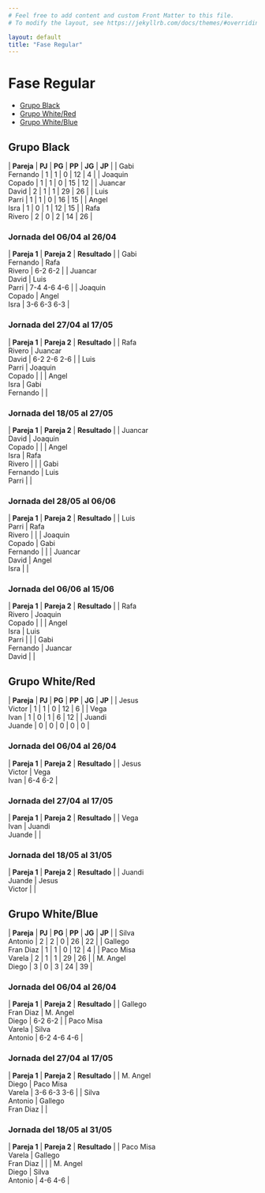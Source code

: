 ```yaml
---
# Feel free to add content and custom Front Matter to this file.
# To modify the layout, see https://jekyllrb.com/docs/themes/#overriding-theme-defaults

layout: default
title: "Fase Regular"
---
```


# Fase Regular

<style>table { font-size: 0.85em }</style>

* [Grupo Black](#grupo-black)
* [Grupo White/Red](#grupo-whitered)
* [Grupo White/Blue](#grupo-whiteblue)

## Grupo Black

| **Pareja**     | **PJ** | **PG** | **PP** | **JG** | **JP** |
| Gabi<br/>Fernando | 1  | 1  | 0  | 12  | 4  |
| Joaquin<br/>Copado | 1  | 1  | 0  | 15  | 12  |
| Juancar<br/>David | 2  | 1  | 1  | 29  | 26  |
| Luis<br/>Parri | 1  | 1  | 0  | 16  | 15  |
| Angel<br/>Isra | 1  | 0  | 1  | 12  | 15  |
| Rafa<br/>Rivero | 2  | 0  | 2  | 14 | 26  |

### Jornada del 06/04 al 26/04

| **Pareja 1** | **Pareja 2** | **Resultado** |
| Gabi<br/>Fernando | Rafa<br/>Rivero | 6-2 6-2 |
| Juancar<br/>David | Luis<br/>Parri | 7-4 4-6 4-6 |
| Joaquin<br/>Copado | Angel<br/>Isra | 3-6 6-3 6-3 |

### Jornada del 27/04 al 17/05

| **Pareja 1** | **Pareja 2** | **Resultado** |
| Rafa<br/>Rivero | Juancar<br/>David | 6-2 2-6 2-6 |
| Luis<br/>Parri | Joaquin<br/>Copado | |
| Angel<br/>Isra | Gabi<br/>Fernando | |

### Jornada del 18/05 al 27/05

| **Pareja 1** | **Pareja 2** | **Resultado** |
| Juancar<br/>David | Joaquin<br/>Copado | |
| Angel<br/>Isra | Rafa<br/>Rivero | |
| Gabi<br/>Fernando | Luis<br/>Parri | |

### Jornada del 28/05 al 06/06

| **Pareja 1** | **Pareja 2** | **Resultado** |
| Luis<br/>Parri | Rafa<br/>Rivero | |
| Joaquin<br/>Copado | Gabi<br/>Fernando | |
| Juancar<br/>David | Angel<br/>Isra | |

### Jornada del 06/06 al 15/06

| **Pareja 1** | **Pareja 2** | **Resultado** |
| Rafa<br/>Rivero | Joaquin<br/>Copado | |
| Angel<br/>Isra | Luis<br/>Parri | |
| Gabi<br/>Fernando | Juancar<br/>David | |

## Grupo White/Red

| **Pareja**     | **PJ** | **PG** | **PP** | **JG** | **JP** |
| Jesus<br/>Victor | 1  | 1  | 0  | 12  | 6  |
| Vega<br/>Ivan | 1  | 0  | 1  | 6  | 12  |
| Juandi<br/>Juande | 0  | 0  | 0  | 0  | 0  |

### Jornada del 06/04 al 26/04

| **Pareja 1** | **Pareja 2** | **Resultado** |
| Jesus<br/>Victor | Vega<br/>Ivan | 6-4 6-2 |

### Jornada del 27/04 al 17/05

| **Pareja 1** | **Pareja 2** | **Resultado** |
| Vega<br/>Ivan | Juandi<br/>Juande | |

### Jornada del 18/05 al 31/05

| **Pareja 1** | **Pareja 2** | **Resultado** |
| Juandi<br/>Juande | Jesus<br/>Victor | |

## Grupo White/Blue

| **Pareja**     | **PJ** | **PG** | **PP** | **JG** | **JP** |
| Silva<br/>Antonio     | 2 | 2 | 0 | 26 | 22 |
| Gallego<br/>Fran Diaz | 1 | 1 | 0 | 12 | 4  |
| Paco Misa<br/>Varela  | 2 | 1 | 1 | 29 | 26 |
| M. Angel<br/>Diego    | 3 | 0 | 3 | 24  | 39  |

### Jornada del 06/04 al 26/04

| **Pareja 1** | **Pareja 2** | **Resultado** |
| Gallego<br/>Fran Diaz | M. Angel<br/>Diego | 6-2 6-2 |
| Paco Misa<br/>Varela | Silva<br/>Antonio | 6-2 4-6 4-6 |

### Jornada del 27/04 al 17/05

| **Pareja 1** | **Pareja 2** | **Resultado** |
| M. Angel<br/>Diego | Paco Misa<br/>Varela | 3-6 6-3 3-6 |
| Silva<br/>Antonio | Gallego<br/>Fran Diaz | |

### Jornada del 18/05 al 31/05

| **Pareja 1** | **Pareja 2** | **Resultado** |
| Paco Misa<br/>Varela | Gallego<br/>Fran Diaz | |
| M. Angel<br/>Diego | Silva<br/>Antonio | 4-6 4-6 |
